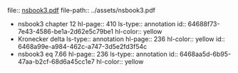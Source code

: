 file:: [nsbook3.pdf](../assets/nsbook3.pdf)
file-path:: ../assets/nsbook3.pdf

- nsbook3 chapter 12
  hl-page:: 410
  ls-type:: annotation
  id:: 64688f73-7e43-4586-be1a-2d62e5c79be1
  hl-color:: yellow
- Kronecker delta
  ls-type:: annotation
  hl-page:: 236
  hl-color:: yellow
  id:: 6468a99e-a984-462c-a747-3d5e2fd3f54c
- nsbook3 eq 7.66
  hl-page:: 236
  ls-type:: annotation
  id:: 6468aa5d-6b95-47aa-b2cf-68d6a45cc1e7
  hl-color:: yellow